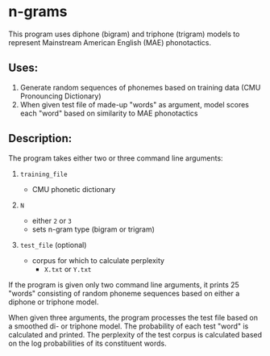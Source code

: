 # n-grams

This program uses diphone (bigram) and triphone (trigram) models to represent Mainstream American English (MAE) phonotactics.

## Uses:

1. Generate random sequences of phonemes based on training data (CMU Pronouncing Dictionary)
2. When given test file of made-up "words" as argument, model scores each "word" based on similarity to MAE phonotactics

## Description:

The program takes either two or three command line arguments:
1. `training_file`
    - CMU phonetic dictionary
    
2. `N`
    - either `2` or `3`
    - sets n-gram type (bigram or trigram)
    
3. `test_file` (optional)
    - corpus for which to calculate perplexity
        - `X.txt` or `Y.txt`

If the program is given only two command line arguments, it prints 25 "words" consisting of random phoneme sequences based on either a diphone or triphone model.

When given three arguments, the program processes the test file based on a smoothed di- or triphone model. The probability of each test "word" is calculated and printed. The perplexity of the test corpus is calculated based on the log probabilities of its constituent words.
